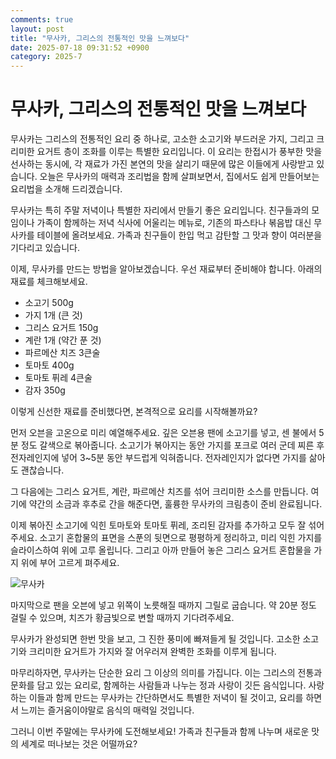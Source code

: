 ```yaml
---
comments: true
layout: post
title: "무사카, 그리스의 전통적인 맛을 느껴보다"
date: 2025-07-18 09:31:52 +0900
category: 2025-7
---
```


# 무사카, 그리스의 전통적인 맛을 느껴보다

무사카는 그리스의 전통적인 요리 중 하나로, 고소한 소고기와 부드러운 가지, 그리고 크리미한 요거트 층이 조화를 이루는 특별한 요리입니다. 이 요리는 한접시가 풍부한 맛을 선사하는 동시에, 각 재료가 가진 본연의 맛을 살리기 때문에 많은 이들에게 사랑받고 있습니다. 오늘은 무사카의 매력과 조리법을 함께 살펴보면서, 집에서도 쉽게 만들어보는 요리법을 소개해 드리겠습니다.

무사카는 특히 주말 저녁이나 특별한 자리에서 만들기 좋은 요리입니다. 친구들과의 모임이나 가족이 함께하는 저녁 식사에 어울리는 메뉴로, 기존의 파스타나 볶음밥 대신 무사카를 테이블에 올려보세요. 가족과 친구들이 한입 먹고 감탄할 그 맛과 향이 여러분을 기다리고 있습니다. 

이제, 무사카를 만드는 방법을 알아보겠습니다. 우선 재료부터 준비해야 합니다. 아래의 재료를 체크해보세요.

- 소고기 500g
- 가지 1개 (큰 것)
- 그리스 요거트 150g
- 계란 1개 (약간 푼 것)
- 파르메산 치즈 3큰술
- 토마토 400g
- 토마토 퓌레 4큰술
- 감자 350g

이렇게 신선한 재료를 준비했다면, 본격적으로 요리를 시작해볼까요?

먼저 오븐을 고온으로 미리 예열해주세요. 깊은 오븐용 팬에 소고기를 넣고, 센 불에서 5분 정도 갈색으로 볶아줍니다. 소고기가 볶아지는 동안 가지를 포크로 여러 군데 찌른 후 전자레인지에 넣어 3~5분 동안 부드럽게 익혀줍니다. 전자레인지가 없다면 가지를 삶아도 괜찮습니다.

그 다음에는 그리스 요거트, 계란, 파르메산 치즈를 섞어 크리미한 소스를 만듭니다. 여기에 약간의 소금과 후추로 간을 해준다면, 훌륭한 무사카의 크림층이 준비 완료됩니다.

이제 볶아진 소고기에 익힌 토마토와 토마토 퓌레, 조리된 감자를 추가하고 모두 잘 섞어주세요. 소고기 혼합물의 표면을 스푼의 뒷면으로 평평하게 정리하고, 미리 익힌 가지를 슬라이스하여 위에 고루 올립니다. 그리고 아까 만들어 놓은 그리스 요거트 혼합물을 가지 위에 부어 고르게 펴주세요. 

![무사카](https://www.themealdb.com/images/media/meals/ctg8jd1585563097.jpg)

마지막으로 팬을 오븐에 넣고 위쪽이 노릇해질 때까지 그릴로 굽습니다. 약 20분 정도 걸릴 수 있으며, 치즈가 황금빛으로 변할 때까지 기다려주세요. 

무사카가 완성되면 한번 맛을 보고, 그 진한 풍미에 빠져들게 될 것입니다. 고소한 소고기와 크리미한 요거트가 가지와 잘 어우러져 완벽한 조화를 이루게 됩니다. 

마무리하자면, 무사카는 단순한 요리 그 이상의 의미를 가집니다. 이는 그리스의 전통과 문화를 담고 있는 요리로, 함께하는 사람들과 나누는 정과 사랑이 깃든 음식입니다. 사랑하는 이들과 함께 만드는 무사카는 간단하면서도 특별한 저녁이 될 것이고, 요리를 하면서 느끼는 즐거움이야말로 음식의 매력일 것입니다. 

그러니 이번 주말에는 무사카에 도전해보세요! 가족과 친구들과 함께 나누며 새로운 맛의 세계로 떠나보는 것은 어떨까요?